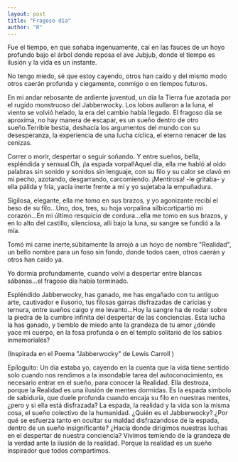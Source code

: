 ```yaml
---
layout: post
title: "Fragoso día"
author: "R"
---
```


Fue el tiempo, en que soñaba ingenuamente, caí en las fauces de un hoyo profundo bajo el árbol donde reposa el ave Jubjub, donde el tiempo es ilusión y la vida es un instante.

No tengo miedo, sé que estoy cayendo, otros han caído y del mismo modo otros caerán profunda y ciegamente, conmigo o en tiempos futuros.

En mi andar rebosante de ardiente juventud, un día la Tierra fue azotada por el rugido monstruoso del Jabberwocky. Los lobos aullaron a la luna, el viento se volvió helado, la era del cambio había llegado. El fragoso día se aproxima, no hay manera de escapar, es un sueño dentro de otro sueño.Terrible bestia, deshacía los argumentos del mundo con su desesperanza, la experiencia de una lucha cíclica, el eterno renacer de las cenizas.

Correr o morir, despertar o seguir soñando. Y entre sueños, bella, espléndida y sensual.Oh, ¡la espada vorpal!Aquel día, ella me habló al oído palabras sin sonido y sonidos sin lenguaje, con su filo y su calor se clavó en mi pecho, azotando, desgarrando, carcomiendo. ¡Mentirosa! -le gritaba- y ella pálida y fría, yacía inerte frente a mí y yo sujetaba la empuñadura.

Sigilosa, elegante, ella me tomo en sus brazos, y yo agonizante recibí el beso de su filo...Uno, dos, tres, su hoja vorpalina silbicortipartiò mi corazón...En mi último resquicio de cordura...ella me tomo en sus brazos, y en lo alto del castillo, silenciosa, alli bajo la luna, su sangre se fundió a la mía.
 
Tomó mi carne inerte,súbitamente la arrojó a un hoyo de nombre "Realidad", un bello nombre para un foso sin fondo, donde todos caen, otros caerán y otros han caído ya.

Yo dormía profundamente, cuando volví a despertar entre blancas sábanas…el fragoso día había terminado.
 
Espléndido Jabberwocky, has ganado, me has engañado con tu antiguo arte, cautivador e ilusorio, tus filosas garras disfrazadas de caricias y ternura, entre sueños caigo y me levanto…Hoy la sangre ha de rodar sobre la piedra de la cumbre infinita del despertar de las conciencias. Esta lucha la has ganado, y tiemblo de miedo ante la grandeza de tu amor ¿dónde yace mi cuerpo, en la fosa profunda o en el templo solitario de los sabios inmemoriales?

 
(Inspirada en el Poema  "Jabberwocky" de Lewis Carroll )

<p>Epíloguito: Un día estaba yo, cayendo en la cuenta que la vida tiene sentido solo cuando nos rendimos a la insondable tarea del autoconocimiento, es necesario entrar en el sueño, para conocer la Realidad. Ella destroza, porque la Realidad es una ilusión de mentes dormidas. Es la espada símbolo de sabiduría, que duele profunda cuando encaja su filo en nuestras mentes, ¿pero y si ella está disfrazada? La espada, la realidad y la vida son la misma cosa, el sueño colectivo de la humanidad. ¿Quién es el Jabberwocky? ¿Por qué se esfuerza tanto en ocultar su maldad disfrazandose de la espada, dentro de un sueño insignificante? ¿Hacía donde dirigimos nuestras luchas en el despertar de nuestra conciencia? Vivimos temiendo de la grandeza de la verdad ante la ilusión de la realidad. Porque la realidad es un sueño inspirador que todos compartimos.</p>
